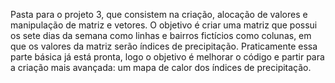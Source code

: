 Pasta para o projeto 3, que consistem na criação, alocação de valores e manipulação de matriz e vetores.
O objetivo é criar uma matriz que possui os sete dias da semana como linhas e bairros fictícios como colunas, em que os valores da matriz serão índices de precipitação.
Praticamente essa parte básica já está pronta, logo o objetivo é melhorar o código e partir para a criação mais avançada: um mapa de calor dos índices de precipitação.
